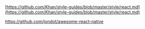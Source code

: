 [https://github.com/Khan/style-guides/blob/master/style/react.md](https://github.com/Khan/style-guides/blob/master/style/react.md)



https://github.com/jondot/awesome-react-native







